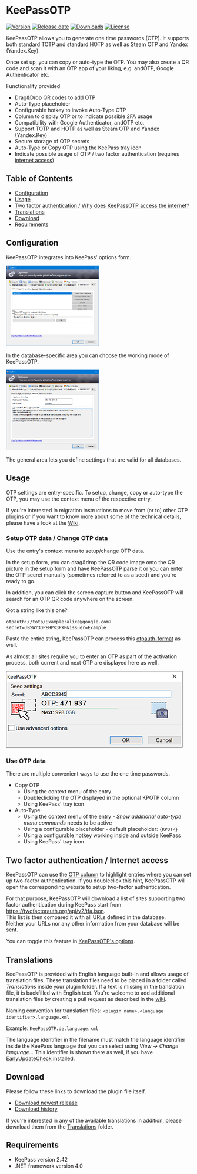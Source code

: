 # KeePassOTP

[![Version](https://img.shields.io/github/release/rookiestyle/keepassotp)](https://github.com/rookiestyle/keepassotp/releases/latest)
[![Release date](https://img.shields.io/github/release-date/rookiestyle/keepassotp)](https://github.com/rookiestyle/keepassotp/releases/latest)
[![Downloads](https://img.shields.io/github/downloads/rookiestyle/keepassotp/total?color=%2300cc00)](https://github.com/rookiestyle/keepassotp/releases/latest/download/keepassotp.plgx)
[![License](https://img.shields.io/github/license/rookiestyle/keepassotp)](https://www.gnu.org/licenses/gpl-3.0)

KeePassOTP allows you to generate one time passwords (OTP).
It supports both standard TOTP and standard HOTP as well as Steam OTP and Yandex (Yandex.Key).

Once set up, you can copy or auto-type the OTP.
You may also create a QR code and scan it with an OTP app of your liking, e.g. andOTP, Google Authenticator etc.

Functionality provided

- Drag&Drop QR codes to add OTP
- Auto-Type placeholder
- Configurable hotkey to invoke Auto-Type OTP
- Column to display OTP or to indicate possible 2FA usage
- Compatibility with Google Authenticator, andOTP etc.
- Support TOTP and HOTP as well as Steam OTP and Yandex (Yandex.Key)
- Secure storage of OTP secrets
- Auto-Type or Copy OTP using the KeePass tray icon
- Indicate possible usage of OTP / two factor authentication (requires [internet access](#two-factor-authentication--internet-access))

## Table of Contents

- [Configuration](#configuration)
- [Usage](#usage)
- [Two factor authentication / Why does KeePassOTP access the internet?](#two-factor-authentication--internet-access)
- [Translations](#translations)
- [Download](#download)
- [Requirements](#requirements)

## Configuration

KeePassOTP integrates into KeePass' options form.

<img src="images/KeePassOTP%20-%20options.png" alt="Options" height="50%" width="50%">

In the database-specific area you can choose the working mode of KeePassOTP.

<img src="images/KeePassOTP%20-%20options%202.png" alt="Options 2" height="50%" width="50%">

The general area lets you define settings that are valid for all databases.

## Usage

OTP settings are entry-specific.
To setup, change, copy or auto-type the OTP, you may use the context menu of the respective entry.

If you're interested in migration instructions to move from (or to) other OTP plugins or if you want to know more about some of the technical details, please have a look at the [Wiki](https://github.com/rookiestyle/keepassotp/wiki).

### Setup OTP data / Change OTP data

Use the entry's context menu to setup/change OTP data.

In the setup form, you can drag&drop the QR code image onto the QR picture in the setup form and have KeePassOTP parse it or you can enter the OTP secret manually (sometimes referred to as a seed) and you're ready to go.

In addition, you can click the screen capture button and KeePassOTP will search for an OTP QR code anywhere on the screen.

Got a string like this one?

```
otpauth://totp/Example:alice@google.com?secret=JBSWY3DPEHPK3PXP&issuer=Example
```

Paste the entire string, KeePassOTP can process this [otpauth-format](https://github.com/google/google-authenticator/wiki/Key-Uri-Format) as well.

As almost all sites require you to enter an OTP as part of the activation process, both current and next OTP are displayed here as well.

<img src="images/KeePassOTP%20-%20setup%20simple.png" alt="Setup">

### Use OTP data

There are multiple convenient ways to use the one time passwords.

- Copy OTP 
  - Using the context menu of the entry
  - Doubleclicking the OTP displayed in the optional KPOTP column
  - Using KeePass' tray icon
- Auto-Type
  - Using the context menu of the entry - *Show additional auto-type menu commands* needs to be active
  - Using a configurable placeholder - default placeholder: `{KPOTP}`
  - Using a configurable hotkey working inside and outside KeePass
  - Using KeePass' tray icon
 
## Two factor authentication / Internet access

KeePassOTP can use the [OTP column](#use-otp-data) to highlight entries where you can set up two-factor authentication.  If you doubleclick this hint, KeePassOTP will open the corresponding website to setup two-factor authentication.  

For that purpose, KeePassOTP will download a list of sites supporting two factor authentication during KeePass start from https://twofactorauth.org/api/v2/tfa.json.  
This list is then compared it with all URLs defined in the database.  
Neither your URLs nor any other information from your database will be sent.

You can toggle this feature in [KeePassOTP's options](#configuration).

## Translations

KeePassOTP is provided with English language built-in and allows usage of translation files.
These translation files need to be placed in a folder called *Translations* inside your plugin folder.
If a text is missing in the translation file, it is backfilled with English text.
You're welcome to add additional translation files by creating a pull request as described in the [wiki](https://github.com/Rookiestyle/KeePassOTP/wiki/Create-or-update-translations).

Naming convention for translation files: `<plugin name>.<language identifier>.language.xml`

Example: `KeePassOTP.de.language.xml`

The language identifier in the filename must match the language identifier inside the KeePass language that you can select using *View -> Change language...*
This identifier is shown there as well, if you have [EarlyUpdateCheck](https://github.com/rookiestyle/earlyupdatecheck) installed.

## Download

Please follow these links to download the plugin file itself.

- [Download newest release](https://github.com/rookiestyle/keepassotp/releases/latest/download/KeePassOTP.plgx)
- [Download history](https://github.com/rookiestyle/keepassotp/releases)

If you're interested in any of the available translations in addition, please download them from the [Translations](Translations) folder.

## Requirements

- KeePass version 2.42
- .NET framework version 4.0
